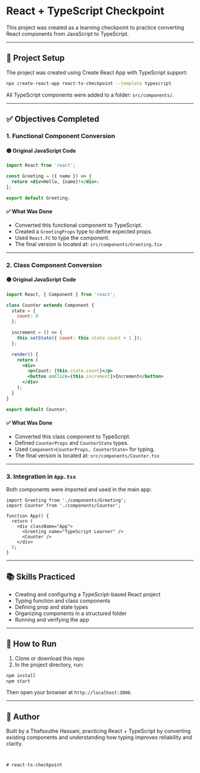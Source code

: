 # React + TypeScript Checkpoint

This project was created as a learning checkpoint to practice converting React components from JavaScript to TypeScript.

---

## 📁 Project Setup

The project was created using Create React App with TypeScript support:

```bash
npx create-react-app react-ts-checkpoint --template typescript
````

All TypeScript components were added to a folder: `src/components/`.

---

## ✅ Objectives Completed

### 1. Functional Component Conversion

#### 🟡 Original JavaScript Code

```jsx
import React from 'react';

const Greeting = ({ name }) => {
  return <div>Hello, {name}!</div>;
};

export default Greeting;
```

#### ✅ What Was Done

* Converted this functional component to TypeScript.
* Created a `GreetingProps` type to define expected props.
* Used `React.FC` to type the component.
* The final version is located at:
  `src/components/Greeting.tsx`

---

### 2. Class Component Conversion

#### 🟡 Original JavaScript Code

```jsx
import React, { Component } from 'react';

class Counter extends Component {
  state = {
    count: 0
  };

  increment = () => {
    this.setState({ count: this.state.count + 1 });
  };

  render() {
    return (
      <div>
        <p>Count: {this.state.count}</p>
        <button onClick={this.increment}>Increment</button>
      </div>
    );
  }
}

export default Counter;
```

#### ✅ What Was Done

* Converted this class component to TypeScript.
* Defined `CounterProps` and `CounterState` types.
* Used `Component<CounterProps, CounterState>` for typing.
* The final version is located at:
  `src/components/Counter.tsx`

---

### 3. Integration in `App.tsx`

Both components were imported and used in the main app:

```tsx
import Greeting from './components/Greeting';
import Counter from './components/Counter';

function App() {
  return (
    <div className="App">
      <Greeting name="TypeScript Learner" />
      <Counter />
    </div>
  );
}
```

---

## 📚 Skills Practiced

* Creating and configuring a TypeScript-based React project
* Typing function and class components
* Defining prop and state types
* Organizing components in a structured folder
* Running and verifying the app

---

## 🚀 How to Run

1. Clone or download this repo
2. In the project directory, run:

```bash
npm install
npm start
```

Then open your browser at `http://localhost:3000`.

---

## 💬 Author

Built by a Thafsouthe Hassani, practicing React + TypeScript by converting existing components and understanding how typing improves reliability and clarity.

```


# react-ts-checkpoint
